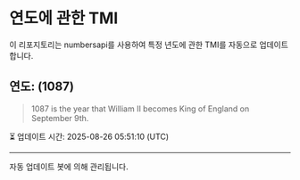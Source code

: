 
# 연도에 관한 TMI

이 리포지토리는 numbersapi를 사용하여 특정 년도에 관한 TMI를 자동으로 업데이트합니다.

## 연도: (1087)
> 1087 is the year that William II becomes King of England on September 9th.

⏳ 업데이트 시간: 2025-08-26 05:51:10 (UTC)

---
자동 업데이트 봇에 의해 관리됩니다.
